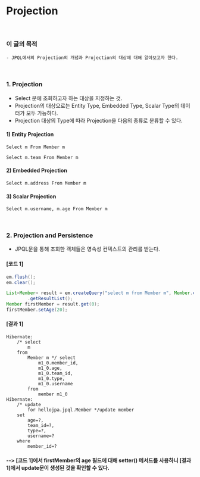 # Projection
<br/>

### 이 글의 목적
    - JPQL에서의 Projection의 개념과 Projection의 대상에 대해 알아보고자 한다.
<br/>

### 1. Projection
- Select 문에 조회하고자 하는 대상을 지정하는 것.
- Projection의 대상으로는 Entity Type, Embedded Type, Scalar Type의 데이터가 모두 가능하다.
- Projection 대상의 Type에 따라 Projection을 다음의 종류로 분류할 수 있다.
#### 1) Entity Projection
```plaintext
Select m From Member m
```
```plaintext
Select m.team From Member m
```
#### 2) Embedded Projection
```plaintext
Select m.address From Member m
```
#### 3) Scalar Projection
```plaintext
Select m.username, m.age From Member m
```
<br/>

### 2. Projection and Persistence
- JPQL문을 통해 조회한 객체들은 영속성 컨텍스트의 관리를 받는다.
#### [코드 1]
```java
em.flush();
em.clear();

List<Member> result = em.createQuery("select m from Member m", Member.class)
        .getResultList();
Member firstMember = result.get(0);
firstMember.setAge(20);
```
#### [결과 1]
```plaintext
Hibernate: 
    /* select
        m 
    from
        Member m */ select
            m1_0.member_id,
            m1_0.age,
            m1_0.team_id,
            m1_0.type,
            m1_0.username 
        from
            member m1_0
Hibernate: 
    /* update
        for hellojpa.jpql.Member */update member 
    set
        age=?,
        team_id=?,
        type=?,
        username=? 
    where
        member_id=?
```
#### --> [코드 1]에서 firstMember의 age 필드에 대해 setter() 메서드를 사용하니 [결과 1]에서 update문이 생성된 것을 확인할 수 있다.
